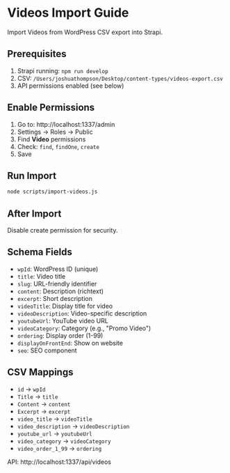 # Videos Import Guide

Import Videos from WordPress CSV export into Strapi.

## Prerequisites
1. Strapi running: `npm run develop`
2. CSV: `/Users/joshuathompson/Desktop/content-types/videos-export.csv`
3. API permissions enabled (see below)

## Enable Permissions
1. Go to: http://localhost:1337/admin
2. Settings → Roles → Public
3. Find **Video** permissions
4. Check: `find`, `findOne`, `create`
5. Save

## Run Import
```bash
node scripts/import-videos.js
```

## After Import
Disable create permission for security.

## Schema Fields
- `wpId`: WordPress ID (unique)
- `title`: Video title
- `slug`: URL-friendly identifier
- `content`: Description (richtext)
- `excerpt`: Short description
- `videoTitle`: Display title for video
- `videoDescription`: Video-specific description
- `youtubeUrl`: YouTube video URL
- `videoCategory`: Category (e.g., "Promo Video")
- `ordering`: Display order (1-99)
- `displayOnFrontEnd`: Show on website
- `seo`: SEO component

## CSV Mappings
- `id` → `wpId`
- `Title` → `title`
- `Content` → `content`
- `Excerpt` → `excerpt`
- `video_title` → `videoTitle`
- `video_description` → `videoDescription`
- `youtube_url` → `youtubeUrl`
- `video_category` → `videoCategory`
- `video_order_1_99` → `ordering`

API: http://localhost:1337/api/videos
